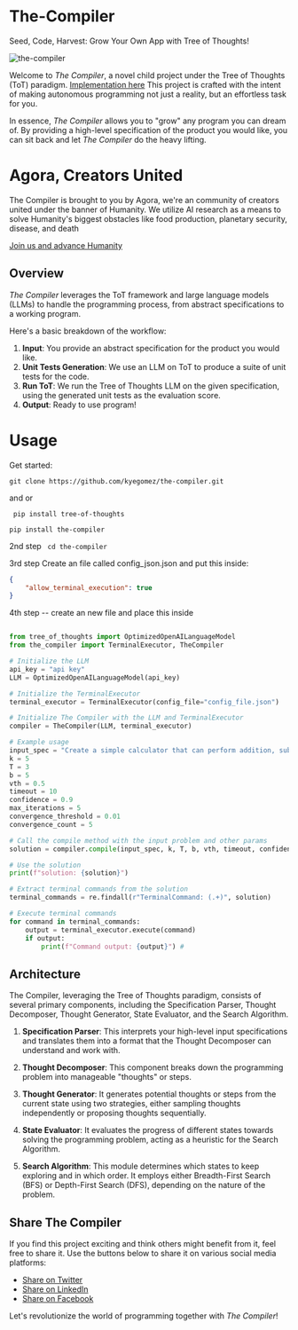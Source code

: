 # The-Compiler
Seed, Code, Harvest: Grow Your Own App with Tree of Thoughts!

![the-compiler](the-compiler.png)

Welcome to _The Compiler_, a novel child project under the Tree of Thoughts (ToT) paradigm. [Implementation here](https://github.com/kyegomez/tree-of-thoughts) This project is crafted with the intent of making autonomous programming not just a reality, but an effortless task for you. 

In essence, _The Compiler_ allows you to "grow" any program you can dream of. By providing a high-level specification of the product you would like, you can sit back and let _The Compiler_ do the heavy lifting. 

# Agora, Creators United
The Compiler is brought to you by Agora, we're an community of creators united under the banner of Humanity.
We utilize AI research as a means to solve Humanity's biggest obstacles like food production, planetary security, disease, and death

[Join us and advance Humanity](https://discord.gg/qUtxnK2NMf)

## Overview 

_The Compiler_ leverages the ToT framework and large language models (LLMs) to handle the programming process, from abstract specifications to a working program. 

Here's a basic breakdown of the workflow:

1. **Input**: You provide an abstract specification for the product you would like.
2. **Unit Tests Generation**: We use an LLM on ToT to produce a suite of unit tests for the code.
3. **Run ToT**: We run the Tree of Thoughts LLM on the given specification, using the generated unit tests as the evaluation score.
4. **Output**: Ready to use program!


# Usage
Get started: 

```git clone https://github.com/kyegomez/the-compiler.git ```

and or 

``` pip install tree-of-thoughts```

```pip install the-compiler```

2nd step
``` cd the-compiler ```

3rd step
Create an file called config_json.json and put this inside:

```json
{
    "allow_terminal_execution": true
}
```

4th step -- create an new file and place this inside
``` python

from tree_of_thoughts import OptimizedOpenAILanguageModel
from the_compiler import TerminalExecutor, TheCompiler

# Initialize the LLM
api_key = "api key"
LLM = OptimizedOpenAILanguageModel(api_key)

# Initialize the TerminalExecutor
terminal_executor = TerminalExecutor(config_file="config_file.json")

# Initialize The Compiler with the LLM and TerminalExecutor
compiler = TheCompiler(LLM, terminal_executor)

# Example usage
input_spec = "Create a simple calculator that can perform addition, subtraction, multiplication, and division"
k = 5
T = 3
b = 5
vth = 0.5
timeout = 10
confidence = 0.9
max_iterations = 5
convergence_threshold = 0.01
convergence_count = 5

# Call the compile method with the input problem and other params
solution = compiler.compile(input_spec, k, T, b, vth, timeout, confidence_threshold=confidence, max_iterations=max_iterations, convergence_threshold=convergence_threshold, convergence_count=convergence_count)

# Use the solution
print(f"solution: {solution}")

# Extract terminal commands from the solution
terminal_commands = re.findall(r"TerminalCommand: (.+)", solution)

# Execute terminal commands
for command in terminal_commands:
    output = terminal_executor.execute(command)
    if output:
        print(f"Command output: {output}") #

```


## Architecture

The Compiler, leveraging the Tree of Thoughts paradigm, consists of several primary components, including the Specification Parser, Thought Decomposer, Thought Generator, State Evaluator, and the Search Algorithm. 

1. **Specification Parser**: This interprets your high-level input specifications and translates them into a format that the Thought Decomposer can understand and work with.

2. **Thought Decomposer**: This component breaks down the programming problem into manageable "thoughts" or steps.

3. **Thought Generator**: It generates potential thoughts or steps from the current state using two strategies, either sampling thoughts independently or proposing thoughts sequentially.

4. **State Evaluator**: It evaluates the progress of different states towards solving the programming problem, acting as a heuristic for the Search Algorithm.

5. **Search Algorithm**: This module determines which states to keep exploring and in which order. It employs either Breadth-First Search (BFS) or Depth-First Search (DFS), depending on the nature of the problem.

## Share The Compiler

If you find this project exciting and think others might benefit from it, feel free to share it. Use the buttons below to share it on various social media platforms:

- [Share on Twitter](http://twitter.com/share?text=Check%20out%20The%20Compiler%20project%20on%20GitHub!%20It%20allows%20you%20to%20autonomously%20create%20programs%20using%20abstract%20specifications.&url=https://github.com/kyegomez/the-compiler)
- [Share on LinkedIn](http://www.linkedin.com/shareArticle?mini=true&url=https://github.com/kyegomez/the-compiler&title=The%20Compiler%20Project&summary=This%20project%20is%20a%20revolution%20in%20autonomous%20programming!%20Check%20it%20out%20on%20GitHub.)
- [Share on Facebook](http://www.facebook.com/sharer.php?u=https://github.com/kyegomez/the-compiler)

Let's revolutionize the world of programming together with _The Compiler_!



